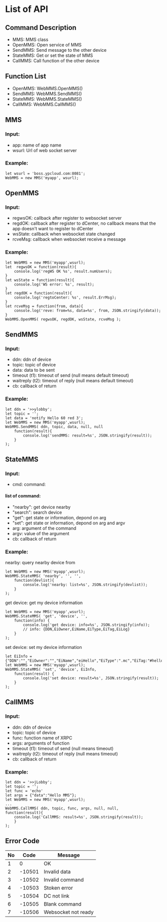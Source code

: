 # List of API
## Command	Description
- MMS:	MMS class
- OpenMMS:	Open service of MMS
- SendMMS:	Send message to the other device
- StateMMS:	Get or set the state of MMS
- CallMMS:	Call function of the other device


## Function List

- OpenMMS:	WebMMS.OpenMMS()
- SendMMS:	WebMMS.SendMMS()
- StateMMS:	WebMMS.StateMMS()
- CallMMS:	WebMMS.CallMMS()


## MMS
### Input:
- app: name of app name
- wsurl: Url of web socket server
### Example:
```
let wsurl = 'boss.ypcloud.com:8081';
WebMMS = new MMS('myapp', wsurl);
```
## OpenMMS
### Input:
- regwsOK: callback after register to websocket server
- regdOK: callback after register to dCenter, no callback means that the app doesn't want to register to dCenter
- wsState: callback when websocket state changed
- rcveMsg: callback when websocket receive a message
### Example:
```
let WebMMS = new MMS('myapp',wsurl);
let  regwsOK = function(result){
    console.log('regWS OK %s', result.numUsers);
}
let wsState = function(result){
    console.log('WS error: %s', result);
}
let regdOK = function(result){
    console.log('regtoCenter: %s', result.ErrMsg);
} 
let rcveMsg = function(from, data){
    console.log('reve: from=%s, data=%s', from, JSON.stringify(data));    
}
WebMMS.OpenMMS( regwsOK, regdOK, wsState, rcveMsg );
```    
## SendMMS
### Input:
- ddn: ddn of device
- topic: topic of device
- data: data to be sent
- timeout (t1): timeout of send (null means default timeout)
- waitreply (t2): timeout of reply (null means default timeout)
- cb: callback of return
### Example:
```
let ddn = '>>ylobby';      
let topic = '';
let data = 'notify Hello 60 red 3';
let WebMMS = new MMS('myapp',wsurl);
WebMMS.SendMMS( ddn, topic, data, null, null
    function(result){
        console.log('sendMMS: result=%s', JSON.stringify(result));
    }
);
```
## StateMMS
### Input:
- cmd: command:
#### list of command:
- "nearby": get device nearby
- "search": search device
- "get": get state or information, depond on arg
- "set": get state or information, depond on arg and argv
- arg: argument of the command
- argv: value of the argument
- cb: callback of return
### Example:
nearby: query nearby device from
```
let WebMMS = new MMS('myapp',wsurl);
WebMMS.StateMMS( 'nearby', '', '', 
    function(devlist){
        console.log('nearby: list=%s', JSON.stringify(devlist));
    }
);
```
get device: get my device information
```
let WebMMS = new MMS('myapp',wsurl);
WebMMS.StateMMS( 'get', 'device', '',
    function(info) {
        console.log('get device: info=%s', JSON.stringify(info));
        // info: {DDN,EiOwner,EiName,EiType,EiTag,EiLog}
    }
);
```
set device: set my device information
```
let EiInfo = {"DDN":"","EiOwner":"","EiName","eiHello","EiType":".mc","EiTag:"#hello","EiLog":""};
let WebMMS = new MMS('myapp',wsurl);
WebMMS.StateMMS( 'set', 'device', EiInfo,
    function(result) {
        console.log('set device: result=%s', JSON.stringify(result));
    }
);
```
## CallMMS
### Input:
- ddn: ddn of device
- topic: topic of device
- func: function name of XRPC
- args: arguments of function
- timeout (t1): timeout of send (null means timeout)
- waitreply (t2): timeout of reply (null means timeout)
- cb: callback of return
### Example:
```
let ddn = '>>jLobby';
let topic = '';
let func = 'echo'      
let args = {"data":"Hello MMS"};
let WebMMS = new MMS('myapp',wsurl);
...
WebMMS.CallMMS( ddn, topic, func, args, null, null,
function(result){
    console.log('CallMMS: result=%s', JSON.stringify(result));
    }
);
```

## Error Code

| No |	Code    | Message           |
| -- | -------- | -----------       |
| 1	 | 0	    |OK                 |
| 2	 | -10501   |Invalid data       |
| 3	 | -10502	|Invalid command    |
| 4	 | -10503	|Stoken error       |
| 5  | -10504	|DC not link        |
| 6  | -10505	|Blank command      |
| 7	 | -10506	|Websocket not ready|


